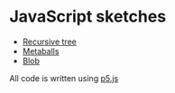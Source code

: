 # JavaScript sketches
* [Recursive tree](tree/index.html)
* [Metaballs](metaballs/index.html)
* [Blob](blob/index.html)

All code is written using [p5.js](https://p5js.org/)
